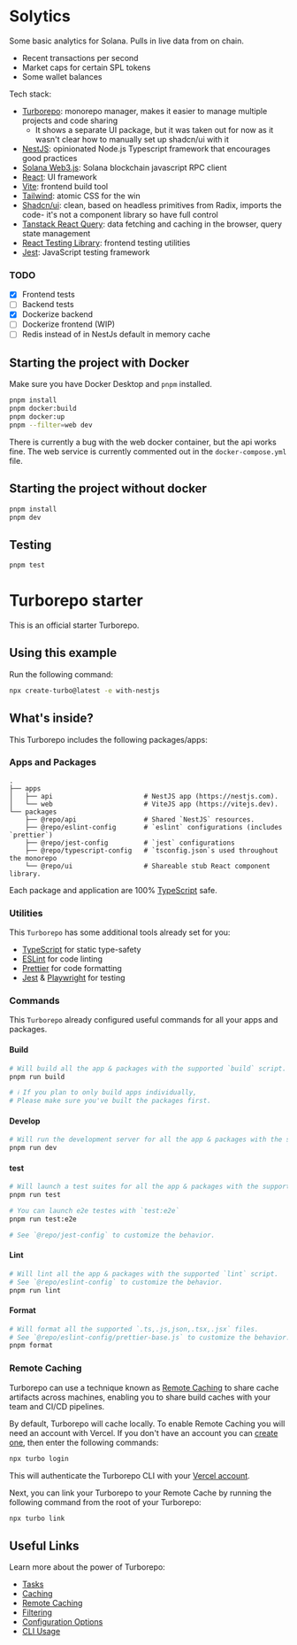 # Solytics

Some basic analytics for Solana. Pulls in live data from on chain.

- Recent transactions per second
- Market caps for certain SPL tokens
- Some wallet balances

Tech stack:

- [Turborepo](https://turbo.build/repo/docs): monorepo manager, makes it easier to manage multiple projects and code sharing
  - It shows a separate UI package, but it was taken out for now as it wasn't clear how to manually set up shadcn/ui with it
- [NestJS](https://docs.nestjs.com/): opinionated Node.js Typescript framework that encourages good practices
- [Solana Web3.js](https://solana.com/docs/clients/javascript): Solana blockchain javascript RPC client
- [React](https://reactjs.org/): UI framework
- [Vite](https://vitejs.dev): frontend build tool
- [Tailwind](https://tailwindcss.com/): atomic CSS for the win
- [Shadcn/ui](https://github.com/Shadcn/ui): clean, based on headless primitives from Radix, imports the code- it's not a component library so have full control
- [Tanstack React Query](https://tanstack.com/query/latest): data fetching and caching in the browser, query state management
- [React Testing Library](https://testing-library.com/docs/): frontend testing utilities
- [Jest](https://jestjs.io/): JavaScript testing framework

### TODO

- [x] Frontend tests
- [ ] Backend tests
- [x] Dockerize backend
- [ ] Dockerize frontend (WIP)
- [ ] Redis instead of in NestJs default in memory cache

## Starting the project with Docker

Make sure you have Docker Desktop and `pnpm` installed.

```bash
pnpm install
pnpm docker:build
pnpm docker:up
pnpm --filter=web dev
```

There is currently a bug with the web docker container, but the api works fine. The web service is currently commented out in the `docker-compose.yml` file.

## Starting the project without docker

```bash
pnpm install
pnpm dev
```

## Testing

```bash
pnpm test
```

# Turborepo starter

This is an official starter Turborepo.

## Using this example

Run the following command:

```bash
npx create-turbo@latest -e with-nestjs
```

## What's inside?

This Turborepo includes the following packages/apps:

### Apps and Packages

    .
    ├── apps
    │   ├── api                       # NestJS app (https://nestjs.com).
    │   └── web                       # ViteJS app (https://vitejs.dev).
    └── packages
        ├── @repo/api                 # Shared `NestJS` resources.
        ├── @repo/eslint-config       # `eslint` configurations (includes `prettier`)
        ├── @repo/jest-config         # `jest` configurations
        ├── @repo/typescript-config   # `tsconfig.json`s used throughout the monorepo
        └── @repo/ui                  # Shareable stub React component library.

Each package and application are 100% [TypeScript](https://www.typescriptlang.org/) safe.

### Utilities

This `Turborepo` has some additional tools already set for you:

- [TypeScript](https://www.typescriptlang.org/) for static type-safety
- [ESLint](https://eslint.org/) for code linting
- [Prettier](https://prettier.io) for code formatting
- [Jest](https://prettier.io) & [Playwright](https://playwright.dev/) for testing

### Commands

This `Turborepo` already configured useful commands for all your apps and packages.

#### Build

```bash
# Will build all the app & packages with the supported `build` script.
pnpm run build

# ℹ️ If you plan to only build apps individually,
# Please make sure you've built the packages first.
```

#### Develop

```bash
# Will run the development server for all the app & packages with the supported `dev` script.
pnpm run dev
```

#### test

```bash
# Will launch a test suites for all the app & packages with the supported `test` script.
pnpm run test

# You can launch e2e testes with `test:e2e`
pnpm run test:e2e

# See `@repo/jest-config` to customize the behavior.
```

#### Lint

```bash
# Will lint all the app & packages with the supported `lint` script.
# See `@repo/eslint-config` to customize the behavior.
pnpm run lint
```

#### Format

```bash
# Will format all the supported `.ts,.js,json,.tsx,.jsx` files.
# See `@repo/eslint-config/prettier-base.js` to customize the behavior.
pnpm format
```

### Remote Caching

Turborepo can use a technique known as [Remote Caching](https://turbo.build/repo/docs/core-concepts/remote-caching) to share cache artifacts across machines, enabling you to share build caches with your team and CI/CD pipelines.

By default, Turborepo will cache locally. To enable Remote Caching you will need an account with Vercel. If you don't have an account you can [create one](https://vercel.com/signup), then enter the following commands:

```bash
npx turbo login
```

This will authenticate the Turborepo CLI with your [Vercel account](https://vercel.com/docs/concepts/personal-accounts/overview).

Next, you can link your Turborepo to your Remote Cache by running the following command from the root of your Turborepo:

```bash
npx turbo link
```

## Useful Links

Learn more about the power of Turborepo:

- [Tasks](https://turbo.build/repo/docs/core-concepts/monorepos/running-tasks)
- [Caching](https://turbo.build/repo/docs/core-concepts/caching)
- [Remote Caching](https://turbo.build/repo/docs/core-concepts/remote-caching)
- [Filtering](https://turbo.build/repo/docs/core-concepts/monorepos/filtering)
- [Configuration Options](https://turbo.build/repo/docs/reference/configuration)
- [CLI Usage](https://turbo.build/repo/docs/reference/command-line-reference)
